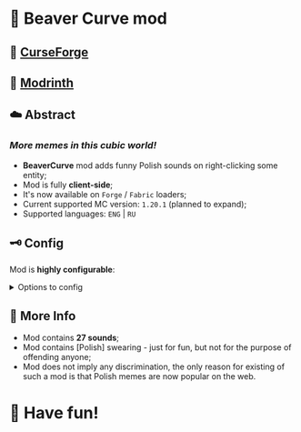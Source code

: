 # 🦫 Beaver Curve mod

## 🔨 [CurseForge](https://www.curseforge.com/minecraft/mc-mods/beaver-curve)
## 🚰 [Modrinth](https://modrinth.com/mod/beaver-curve)

## ☁️ Abstract
### _More memes in this cubic world!_

- **BeaverCurve** mod adds funny Polish sounds on right-clicking some entity;
- Mod is fully **client-side**;
- It's now available on `Forge` / `Fabric` loaders;
- Current supported MC version: `1.20.1` (planned to expand);
- Supported languages: `ENG` | `RU`

## 🗝 Config

Mod is **highly configurable**:

<details>
<summary>Options to config</summary>

- `Cooldown`: defines delay for right-clicking entity (milliseconds)
- `Entity Class`: defines which type of entity should trigger the sound or message (animal / mob / living entity / entity);
- `Sound Enabled`: enables sounds on right-clicking;
- `Message Enable`: enables messages on right-clicking;
- `Message Type`: works with messages enabled, defines where message should display (`true` - above hotbar, `false` - in chat)

</details>

## 👀 More Info

- Mod contains **27 sounds**;
- Mod contains [Polish] swearing - just for fun, but not for the purpose of offending anyone;
- Mod does not imply any discrimination, the only reason for existing of such a mod is that Polish memes are now popular on the web.

# 🦾 Have fun!
